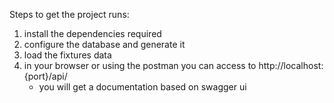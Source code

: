 Steps to get the project runs:
1) install the dependencies required
2) configure the database and generate it 
3) load the fixtures data
4) in your browser or using the postman you can access to http://localhost:{port}/api/ 
    - you will get a documentation based on swagger ui